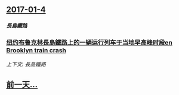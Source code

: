 ## [2017-01-4](/news/2017/01/4/index.md)

##### 長島鐵路
### [纽约布鲁克林長島鐵路上的一辆运行列车于当地早高峰时段en Brooklyn train crash ](/news/2017/01/4/纽约布鲁克林長島鐵路上的一辆运行列车于当地早高峰时段en-Brooklyn-train-crash.md)
_上下文: 長島鐵路_

## [前一天...](/news/2017/01/1/index.md)

